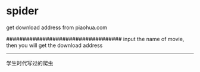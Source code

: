 # spider
get download address from piaohua.com

###################################
input the name of movie, then you will get the download address

*********************************
学生时代写过的爬虫
